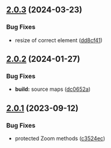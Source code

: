 ## [2.0.3](https://github.com/retejs/area-plugin/compare/v2.0.2...v2.0.3) (2024-03-23)


### Bug Fixes

* resize of correct element ([dd8cf41](https://github.com/retejs/area-plugin/commit/dd8cf411b2194bd6b0f311caab11480f45801116))

## [2.0.2](https://github.com/retejs/area-plugin/compare/v2.0.1...v2.0.2) (2024-01-27)


### Bug Fixes

* **build:** source maps ([dc0652a](https://github.com/retejs/area-plugin/commit/dc0652ad6833e5fc066d329e37686f31f2cc602f))

## [2.0.1](https://github.com/retejs/area-plugin/compare/v2.0.0...v2.0.1) (2023-09-12)


### Bug Fixes

* protected Zoom methods ([c3524ec](https://github.com/retejs/area-plugin/commit/c3524ecf24d33fd1cafa7ee1d0a1e3683983c375))
